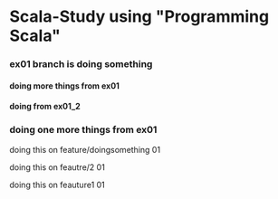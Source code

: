 # Scala-Study using "Programming Scala"

### ex01 branch is doing something


#### doing more things from ex01


#### doing from ex01_2
### doing one more things from ex01


doing this on feature/doingsomething 01

doing this on feautre/2 01

doing this on feauture1 01



